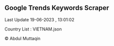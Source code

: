 

## Google Trends Keywords Scraper 
 
Last Update 19-06-2023 , 13:01:02

Country List :
VIETNAM.json



© Abdul Muttaqin 
